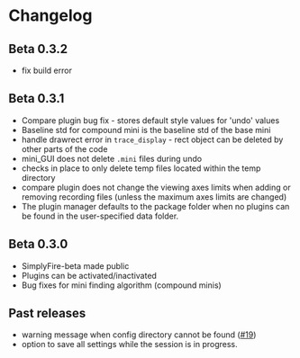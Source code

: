 # Changelog

## Beta 0.3.2 

- fix build error 

## Beta 0.3.1

- Compare plugin bug fix - stores default style values for 'undo' values
- Baseline std for compound mini is the baseline std of the base mini
- handle drawrect error in ``trace_display`` - rect object can be deleted by other
  parts of the code
- mini_GUI does not delete ``.mini`` files during undo
- checks in place to only delete temp files located within the temp directory
- compare plugin does not change the viewing axes limits when adding or removing recording files
  (unless the maximum axes limits are changed)
- The plugin manager defaults to the package folder when no plugins can be found
  in the user-specified data folder.

## Beta 0.3.0

- SimplyFire-beta made public
- Plugins can be activated/inactivated
- Bug fixes for mini finding algorithm (compound minis)

## Past releases

- warning message when config directory cannot be found ([#19](https://github.com/megumi-mori/PyMini/issues/19))
- option to save all settings while the session is in progress.
